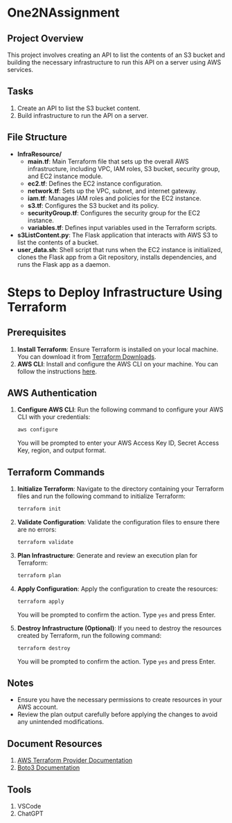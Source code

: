 # One2NAssignment

## Project Overview
This project involves creating an API to list the contents of an S3 bucket and building the necessary infrastructure to run this API on a server using AWS services.

## Tasks
1. Create an API to list the S3 bucket content.
2. Build infrastructure to run the API on a server.

## File Structure
- **InfraResource/**
  - **main.tf**: Main Terraform file that sets up the overall AWS infrastructure, including VPC, IAM roles, S3 bucket, security group, and EC2 instance module.
  - **ec2.tf**: Defines the EC2 instance configuration.
  - **network.tf**: Sets up the VPC, subnet, and internet gateway.
  - **iam.tf**: Manages IAM roles and policies for the EC2 instance.
  - **s3.tf**: Configures the S3 bucket and its policy.
  - **securityGroup.tf**: Configures the security group for the EC2 instance.
  - **variables.tf**: Defines input variables used in the Terraform scripts.
- **s3ListContent.py**: The Flask application that interacts with AWS S3 to list the contents of a bucket.
- **user_data.sh**: Shell script that runs when the EC2 instance is initialized, clones the Flask app from a Git repository, installs dependencies, and runs the Flask app as a daemon.

# Steps to Deploy Infrastructure Using Terraform

## Prerequisites
1. **Install Terraform**: Ensure Terraform is installed on your local machine. You can download it from [Terraform Downloads](https://www.terraform.io/downloads).
2. **AWS CLI**: Install and configure the AWS CLI on your machine. You can follow the instructions [here](https://docs.aws.amazon.com/cli/latest/userguide/install-cliv2.html).

## AWS Authentication
1. **Configure AWS CLI**: Run the following command to configure your AWS CLI with your credentials:
    ```sh
    aws configure
    ```
   You will be prompted to enter your AWS Access Key ID, Secret Access Key, region, and output format.

## Terraform Commands
1. **Initialize Terraform**: Navigate to the directory containing your Terraform files and run the following command to initialize Terraform:
    ```sh
    terraform init
    ```

2. **Validate Configuration**: Validate the configuration files to ensure there are no errors:
    ```sh
    terraform validate
    ```

3. **Plan Infrastructure**: Generate and review an execution plan for Terraform:
    ```sh
    terraform plan
    ```

4. **Apply Configuration**: Apply the configuration to create the resources:
    ```sh
    terraform apply
    ```
   You will be prompted to confirm the action. Type `yes` and press Enter.

5. **Destroy Infrastructure (Optional)**: If you need to destroy the resources created by Terraform, run the following command:
    ```sh
    terraform destroy
    ```
   You will be prompted to confirm the action. Type `yes` and press Enter.

## Notes
- Ensure you have the necessary permissions to create resources in your AWS account.
- Review the plan output carefully before applying the changes to avoid any unintended modifications.

## Document Resources
1. [AWS Terraform Provider Documentation](https://registry.terraform.io/providers/hashicorp/aws/latest/docs)
2. [Boto3 Documentation](https://boto3.amazonaws.com/v1/documentation/api/latest/index.html)

## Tools
1. VSCode
2. ChatGPT
